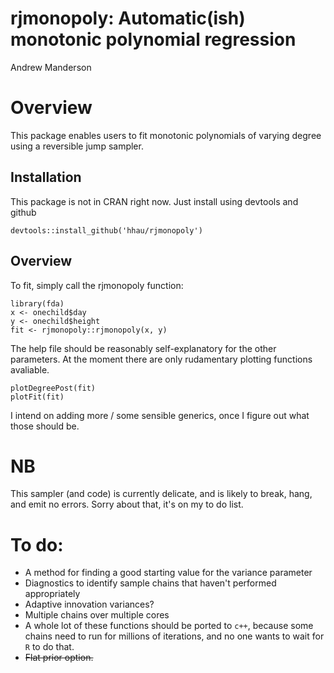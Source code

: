 rjmonopoly: Automatic(ish) monotonic polynomial regression
================
Andrew Manderson

Overview
========

This package enables users to fit monotonic polynomials of varying degree using a reversible jump sampler.

Installation
------------

This package is not in CRAN right now. Just install using devtools and github

    devtools::install_github('hhau/rjmonopoly')

Overview
--------

To fit, simply call the rjmonopoly function:

    library(fda)
    x <- onechild$day
    y <- onechild$height  
    fit <- rjmonopoly::rjmonopoly(x, y)

The help file should be reasonably self-explanatory for the other parameters. At the moment there are only rudamentary plotting functions avaliable.

    plotDegreePost(fit)
    plotFit(fit)

I intend on adding more / some sensible generics, once I figure out what those should be.

NB
==

This sampler (and code) is currently delicate, and is likely to break, hang, and emit no errors. Sorry about that, it's on my to do list.

To do:
======

-   A method for finding a good starting value for the variance parameter
-   Diagnostics to identify sample chains that haven't performed appropriately
-   Adaptive innovation variances?
-   Multiple chains over multiple cores
-   A whole lot of these functions should be ported to `c++`, because some chains need to run for millions of iterations, and no one wants to wait for `R` to do that.
-   ~~Flat prior option.~~
